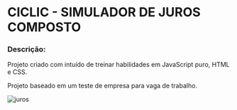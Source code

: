 # CICLIC - SIMULADOR DE JUROS COMPOSTO

### Descrição:
Projeto criado com intuído de treinar habilidades em JavaScript puro,
HTML e CSS.

Projeto baseado em um teste de empresa para vaga de trabalho.

![juros](https://user-images.githubusercontent.com/100033559/216462323-8bb9bb12-6cd5-45d1-8a31-c51a80db626b.gif)


 
